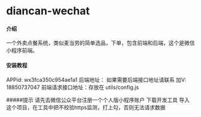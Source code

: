 # diancan-wechat

#### 介绍
一个外卖点餐系统，类似麦当劳的简单选品，下单，包含前端和后端，这个是微信小程序前端。




#### 安装教程

APPid: wx3fca350c954ae1a1
后端地址： 如果需要后端接口地址请联系 加V: 18850737047
前端请求接口地址：存放在 utils/config.js

#####提示
请先去微信公众平台注册一个个人版小程序账户
下载开发工具
导入这个项目，在工具中把不校验https监测，打上勾，否则无法请求数据

